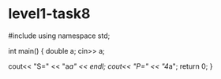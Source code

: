 # level1-task8
#include <iostream>
using namespace std;

int main() {
  double a;
  cin>> a;
  
  cout<< "S=" << "a*a" << endl;
  cout<< "P=" << "4*a";
  return 0;
}
